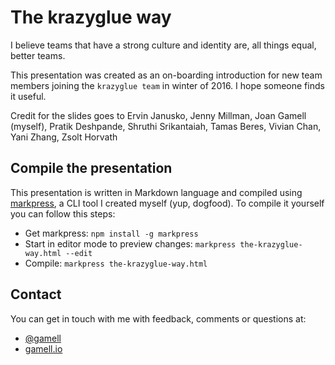 # The krazyglue way

I believe teams that have a strong culture and identity are, all  things equal, better teams.

This presentation was created as an on-boarding introduction for new team members joining the `krazyglue team` in winter of 2016. I hope someone finds it useful.

Credit for the slides goes to Ervin Janusko, Jenny Millman, Joan Gamell (myself), Pratik Deshpande, Shruthi Srikantaiah, Tamas Beres, Vivian Chan, Yani Zhang, Zsolt Horvath

## Compile the presentation

This presentation is written in Markdown language and compiled using [markpress](https://www.npmjs.com/package/markpress), a CLI tool I created myself (yup, dogfood). To compile it yourself you can follow this steps:

- Get markpress: `npm install -g markpress`
- Start in editor mode to preview changes: `markpress the-krazyglue-way.html --edit`
- Compile: `markpress the-krazyglue-way.html`

## Contact

You can get in touch with me with feedback, comments or questions at:

- [@gamell](https://twitter.com/gamell)
- [gamell.io](http://gamell.io/#/contact)

